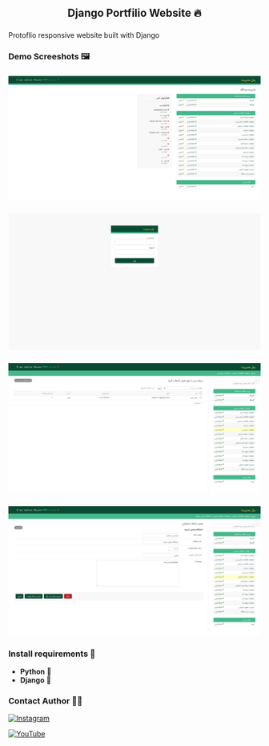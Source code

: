 <h2 align="center">Django Portfilio Website 🔥</h2>

###

<p align="left">Protoflio responsive website built with Django</p>

###

<h3 align="left">Demo Screeshots 🖼️</h3>

###


<div align="center">
  <img src="https://raw.githubusercontent.com/cymilad/django_resume/refs/heads/resume/Pictures/admin-panel.png?token=GHSAT0AAAAAAC4YZPBGQGKR6JQZLQXJLRGGZ5R3EPA"  />
</div>

###

<div align="center">
  <img src="https://raw.githubusercontent.com/cymilad/django_resume/refs/heads/resume/Pictures/admin-panel-2.png?token=GHSAT0AAAAAAC4YZPBHZG52ZZB2MMPQEJRIZ5R3FJQ"  />
</div>

###

<div align="center">
  <img src="https://raw.githubusercontent.com/cymilad/django_resume/refs/heads/resume/Pictures/admin-panel-3.png?token=GHSAT0AAAAAAC4YZPBGOJZTLIJZTVWXH2YOZ5R3FVA"  />
</div>

###

<div align="center">
  <img src="https://raw.githubusercontent.com/cymilad/django_resume/refs/heads/resume/Pictures/admin-panel-4.png?token=GHSAT0AAAAAAC4YZPBGRZJUSGJMJA3VYABEZ5R3H2A"  />
</div>

###

<h3 align="left">Install requirements 🔧</h3>

- **Python** 🦴
- **Django** 💚

###

<h3 align="left">Contact Author 👨‍💻</h3>

[![Instagram](https://img.shields.io/badge/Instagram-%23E4405F.svg?logo=Instagram&logoColor=white)](https://instagram.com/cyberamooz_) 

[![YouTube](https://img.shields.io/badge/YouTube-%23FF0000.svg?logo=YouTube&logoColor=white)](https://youtube.com/@cyberamooz)

###
